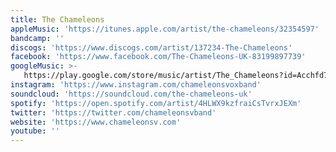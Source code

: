 ```yaml
---
title: The Chameleons
appleMusic: 'https://itunes.apple.com/artist/the-chameleons/32354597'
bandcamp: ''
discogs: 'https://www.discogs.com/artist/137234-The-Chameleons'
facebook: 'https://www.facebook.com/The-Chameleons-UK-83199897739'
googleMusic: >-
   https://play.google.com/store/music/artist/The_Chameleons?id=Acchfd7nukxgd3e2ifvlnqolwlq
instagram: 'https://www.instagram.com/chameleonsvoxband'
soundcloud: 'https://soundcloud.com/the-chameleons-uk'
spotify: 'https://open.spotify.com/artist/4HLWX9kzfraiCsTvrxJEXm'
twitter: 'https://twitter.com/chameleonsvband'
website: 'https://www.chameleonsv.com'
youtube: ''
---
```

